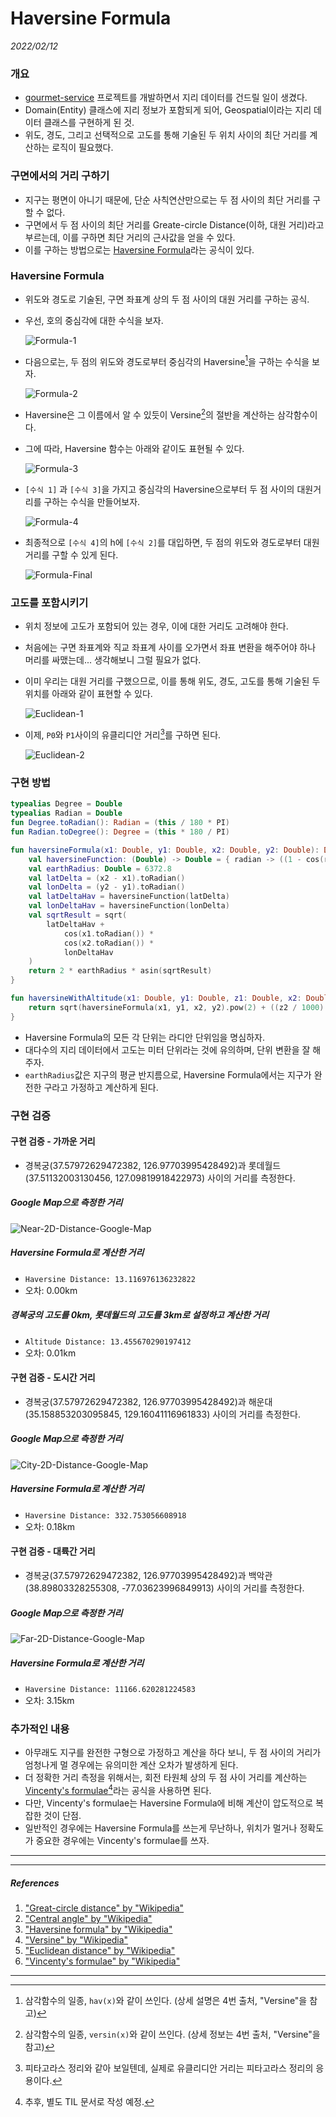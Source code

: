 # Haversine Formula

_2022/02/12_

### 개요

* [gourmet-service](https://github.com/Gourmet-Dev/gourmet-service) 프로젝트를 개발하면서 지리 데이터를 건드릴 일이 생겼다.
* Domain(Entity) 클래스에 지리 정보가 포함되게 되어, Geospatial이라는 지리 데이터 클래스를 구현하게 된 것.
* 위도, 경도, 그리고 선택적으로 고도를 통해 기술된 두 위치 사이의 최단 거리를 계산하는 로직이 필요했다.

### 구면에서의 거리 구하기

* 지구는 평면이 아니기 때문에, 단순 사칙연산만으로는 두 점 사이의 최단 거리를 구할 수 없다.
* 구면에서 두 점 사이의 최단 거리를 Greate-circle Distance(이하, 대원 거리)라고 부르는데, 이를 구하면 최단 거리의 근사값을 얻을 수 있다.
* 이를 구하는 방법으로는 [Haversine Formula](https://en.wikipedia.org/wiki/Haversine_formula)라는 공식이 있다.

### Haversine Formula

* 위도와 경도로 기술된, 구면 좌표계 상의 두 점 사이의 대원 거리를 구하는 공식.

* 우선, 호의 중심각에 대한 수식을 보자.
  
  ![Formula-1](../img/algorithm_and_mathematics/haversine_formula_formula_1.png)
  
* 다음으로는, 두 점의 위도와 경도로부터 중심각의 Haversine[^1]을 구하는 수식을 보자.

  ![Formula-2](../img/algorithm_and_mathematics/haversine_formula_formula_2.png)
  
* Haversine은 그 이름에서 알 수 있듯이 Versine[^2]의 절반을 계산하는 삼각함수이다.

* 그에 따라, Haversine 함수는 아래와 같이도 표현될 수 있다.

  ![Formula-3](../img/algorithm_and_mathematics/haversine_formula_formula_3.png)
  
* `[수식 1]` 과 `[수식 3]`을 가지고 중심각의 Haversine으로부터 두 점 사이의 대원거리를 구하는 수식을 만들어보자.

  ![Formula-4](../img/algorithm_and_mathematics/haversine_formula_formula_4.png)
  
* 최종적으로 `[수식 4]`의 h에 `[수식 2]`를 대입하면, 두 점의 위도와 경도로부터 대원거리를 구할 수 있게 된다.

  ![Formula-Final](../img/algorithm_and_mathematics/haversine_formula_formula_final.png)

### 고도를 포함시키기

* 위치 정보에 고도가 포함되어 있는 경우, 이에 대한 거리도 고려해야 한다.

* 처음에는 구면 좌표계와 직교 좌표계 사이를 오가면서 좌표 변환을 해주어야 하나 머리를 싸맸는데... 생각해보니 그럴 필요가 없다.

* 이미 우리는 대원 거리를 구했으므로, 이를 통해 위도, 경도, 고도를 통해 기술된 두 위치를 아래와 같이 표현할 수 있다.

  ![Euclidean-1](../img/algorithm_and_mathematics/haversine_formula_euclidean_1.png)
  
* 이제, `P0`와 `P1`사이의 유클리디안 거리[^3]를 구하면 된다.

  ![Euclidean-2](../img/algorithm_and_mathematics/haversine_formula_euclidean_2.png)

### 구현 방법

```kotlin
typealias Degree = Double
typealias Radian = Double
fun Degree.toRadian(): Radian = (this / 180 * PI)
fun Radian.toDegree(): Degree = (this * 180 / PI)

fun haversineFormula(x1: Double, y1: Double, x2: Double, y2: Double): Double {
    val haversineFunction: (Double) -> Double = { radian -> ((1 - cos(radian)) / 2) }
    val earthRadius: Double = 6372.8
    val latDelta = (x2 - x1).toRadian()
    val lonDelta = (y2 - y1).toRadian()
    val latDeltaHav = haversineFunction(latDelta)
    val lonDeltaHav = haversineFunction(lonDelta)
    val sqrtResult = sqrt(
        latDeltaHav +
            cos(x1.toRadian()) *
            cos(x2.toRadian()) *
            lonDeltaHav
    )
    return 2 * earthRadius * asin(sqrtResult)
}

fun haversineWithAltitude(x1: Double, y1: Double, z1: Double, x2: Double, y2: Double, z2: Double): Double {
    return sqrt(haversineFormula(x1, y1, x2, y2).pow(2) + ((z2 / 1000) - (z1 / 1000)).pow(2))
}
```

* Haversine Formula의 모든 각 단위는 라디안 단위임을 명심하자.
* 대다수의 지리 데이터에서 고도는 미터 단위라는 것에 유의하며, 단위 변환을 잘 해주자.
* `earthRadius`값은 지구의 평균 반지름으로, Haversine Formula에서는 지구가 완전한 구라고 가정하고 계산하게 된다.

### 구현 검증

#### 구현 검증 - 가까운 거리

* 경복궁(37.57972629472382, 126.97703995428492)과 롯데월드(37.51132003130456, 127.09819918422973) 사이의 거리를 측정한다.

##### Google Map으로 측정한 거리

![Near-2D-Distance-Google-Map](../img/algorithm_and_mathematics/haversine_formula_distance_near_2d.png)

##### Haversine Formula로 계산한 거리

* `Haversine Distance: 13.116976136232822`
* 오차: 0.00km

##### 경복궁의 고도를 0km, 롯데월드의 고도를 3km로 설정하고 계산한 거리

* `Altitude Distance: 13.455670290197412`
* 오차: 0.01km

#### 구현 검증 - 도시간 거리

* 경복궁(37.57972629472382, 126.97703995428492)과 해운대(35.158853203095845, 129.16041116961833) 사이의 거리를 측정한다.

##### Google Map으로 측정한 거리

![City-2D-Distance-Google-Map](../img/algorithm_and_mathematics/haversine_formula_distance_city_2d.png)

##### Haversine Formula로 계산한 거리

* `Haversine Distance: 332.753056608918`
* 오차: 0.18km

#### 구현 검증 - 대륙간 거리

* 경복궁(37.57972629472382, 126.97703995428492)과 백악관(38.89803328255308, -77.03623996849913) 사이의 거리를 측정한다.

##### Google Map으로 측정한 거리

![Far-2D-Distance-Google-Map](../img/algorithm_and_mathematics/haversine_formula_distance_far_2d.png)

##### Haversine Formula로 계산한 거리

* `Haversine Distance: 11166.620281224583`
* 오차: 3.15km

### 추가적인 내용

* 아무래도 지구를 완전한 구형으로 가정하고 계산을 하다 보니, 두 점 사이의 거리가 엄청나게 멀 경우에는 유의미한 계산 오차가 발생하게 된다.
* 더 정확한 거리 측정을 위해서는, 회전 타원체 상의 두 점 사이 거리를 계산하는 [Vincenty's formulae](https://en.wikipedia.org/wiki/Vincenty%27s_formulae)[^4]라는 공식을 사용하면 된다.
* 다만, Vincenty's formulae는 Haversine Formula에 비해 계산이 압도적으로 복잡한 것이 단점.
* 일반적인 경우에는 Haversine Formula를 쓰는게 무난하나, 위치가 멀거나 정확도가 중요한 경우에는 Vincenty's formulae를 쓰자.

---

[^1]: 삼각함수의 일종, `hav(x)`와 같이 쓰인다. (상세 설명은 4번 출처, "Versine"을 참고)
[^2]: 삼각함수의 일종, `versin(x)`와 같이 쓰인다. (상세 정보는 4번 출처, "Versine"을 참고)
[^3]: 피타고라스 정리와 같아 보일텐데, 실제로 유클리디안 거리는 피타고라스 정리의 응용이다.
[^4]: 추후, 별도 TIL 문서로 작성 예정.

---

##### References

1. ["Great-circle distance" by "Wikipedia"](https://en.wikipedia.org/wiki/Great-circle_distance)
2. ["Central angle" by "Wikipedia"](https://en.wikipedia.org/wiki/Central_angle)
3. ["Haversine formula" by "Wikipedia"](https://en.wikipedia.org/wiki/Haversine_formula)
4. ["Versine" by "Wikipedia"](https://en.wikipedia.org/wiki/Versine) 
5. ["Euclidean distance" by "Wikipedia"](https://en.wikipedia.org/wiki/Euclidean_distance)
6. ["Vincenty's formulae" by "Wikipedia"](https://en.wikipedia.org/wiki/Vincenty%27s_formulae)

---

